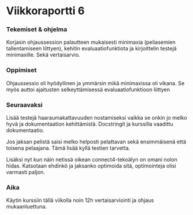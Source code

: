 # Viikkoraportti 6

### Tekemiset & ohjelma

Korjasin ohjaussession palautteen mukaisesti minimaxia (peliasemien tallentamiseen liittyen), kehitin evaluaatiofunktiota ja kirjoittelin testejä minimaxille. Sekä vertaisarvio.


### Oppimiset

Ohjaussessio oli hyödyllinen ja ymmärsin mikä minimaxissa oli vikana. Se myös auttoi ajaitusten selkeyttämisessä evaluaatiofunktioon liittyen

### Seuraavaksi

Lisää testejä haaraumakattavuuden nostamiseksi vaikka se onkin jo melko hyvä ja dokumentaation kehittämistä. Docstringit ja kurssilla vaadittu dokumentaatio.

Jos jaksan pelistä saisi melko helposti pelattavan sekä ensimmäisenä että toisena pelaajana. Tämä lisää kyllä testien tarvetta.

Lisäksi nyt kun näin netissä oikean connect4-tekoälyn on omani nolon hidas. Katsotaan ehdinkö ja jaksanko optimoida sitä, optimointeja olisi varmasti paljon.

### Aika

Käytin kurssiin tällä viikolla noin 12h vertaisarviointi ja ohjaus mukaanluettuna.
